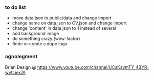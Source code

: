 ### to do list

* move data.json to public/data and change import
* change name on data.json to CV.json and change import
* change 'content' in data.json to 1 instead of several
* add background image
* do something crazy (wow-factor) 
* finde or create a dope logo

### agnolegment 

Brian Design @ https://www.youtube.com/channel/UCsKsymTY_4BYR-wytLjex7A
